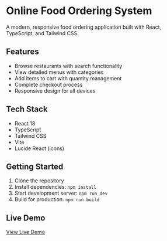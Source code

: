 # Online Food Ordering System

A modern, responsive food ordering application built with React, TypeScript, and Tailwind CSS.

## Features

- Browse restaurants with search functionality
- View detailed menus with categories
- Add items to cart with quantity management
- Complete checkout process
- Responsive design for all devices

## Tech Stack

- React 18
- TypeScript
- Tailwind CSS
- Vite
- Lucide React (icons)

## Getting Started

1. Clone the repository
2. Install dependencies: `npm install`
3. Start development server: `npm run dev`
4. Build for production: `npm run build`

## Live Demo

[View Live Demo](https://online-food-ordering-encu.bolt.host)
